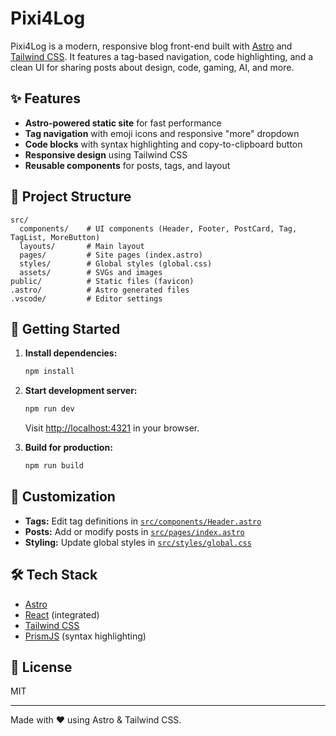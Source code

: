 # Pixi4Log

Pixi4Log is a modern, responsive blog front-end built with [Astro](https://astro.build/) and [Tailwind CSS](https://tailwindcss.com/). It features a tag-based navigation, code highlighting, and a clean UI for sharing posts about design, code, gaming, AI, and more.

## ✨ Features

- **Astro-powered static site** for fast performance
- **Tag navigation** with emoji icons and responsive "more" dropdown
- **Code blocks** with syntax highlighting and copy-to-clipboard button
- **Responsive design** using Tailwind CSS
- **Reusable components** for posts, tags, and layout

## 📁 Project Structure

```
src/
  components/    # UI components (Header, Footer, PostCard, Tag, TagList, MoreButton)
  layouts/       # Main layout
  pages/         # Site pages (index.astro)
  styles/        # Global styles (global.css)
  assets/        # SVGs and images
public/          # Static files (favicon)
.astro/          # Astro generated files
.vscode/         # Editor settings
```

## 🚀 Getting Started

1. **Install dependencies:**
   ```sh
   npm install
   ```
2. **Start development server:**
   ```sh
   npm run dev
   ```
   Visit [http://localhost:4321](http://localhost:4321) in your browser.

3. **Build for production:**
   ```sh
   npm run build
   ```

## 🧩 Customization

- **Tags:** Edit tag definitions in [`src/components/Header.astro`](src/components/Header.astro)
- **Posts:** Add or modify posts in [`src/pages/index.astro`](src/pages/index.astro)
- **Styling:** Update global styles in [`src/styles/global.css`](src/styles/global.css)

## 🛠️ Tech Stack

- [Astro](https://astro.build/)
- [React](https://react.dev/) (integrated)
- [Tailwind CSS](https://tailwindcss.com/)
- [PrismJS](https://prismjs.com/) (syntax highlighting)

## 📄 License

MIT

---

Made with ❤️ using Astro & Tailwind CSS.